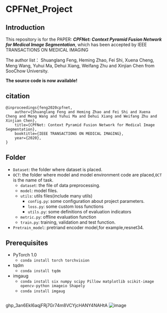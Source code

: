 # CPFNet_Project

## Introduction
This repository is for the PAPER: ***CPFNet: Context Pyramid Fusion Network for Medical Image Segmentation***, which has been accepted by IEEE TRANSACTIONS ON MEDICAL IMAGING 


The author list： Shuanglang Feng, Heming Zhao, Fei Shi, Xuena Cheng, Meng Wang, Yuhui Ma, Dehui Xiang, Weifang Zhu and Xinjian Chen from SooChow University.

**The source code is now available!**
## citation

```
@inproceedings{feng2020cpfnet,
    author={Shuanglang Feng and Heming Zhao and Fei Shi and Xuena Cheng and Meng Wang and Yuhui Ma and Dehui Xiang and Weifang Zhu and Xinjian Chen},
    title={CPFNet: Context Pyramid Fusion Network for Medical Image Segmentation},
    booktitle={IEEE TRANSACTIONS ON MEDICAL IMAGING},   
    year={2020},   
}
```
## Folder
- `Dataset`: the folder where dataset is placed.
- `OCT`: the folder where model and model environment code are placed,`OCT` is the name of task. 
   - `dataset`: the file of data preprocessing.
   - `model`: model files.
   - `utils`: utils files(include many utils)
      - `config.py`: some configuration about project parameters.
      - `loss.py`: some custom loss functions
      - `utils.py`: some definitions of evaluation indicators
   - `metric.py`: offline evaluation function
   - `train.py`: training, validation and test function. 
- `Pretrain_model`:  pretriand encoder model,for example,resnet34.

## Prerequisites
- PyTorch 1.0   
   - `conda install torch torchvision`
- tqdm
   - `conda install tqdm`
- imgaug
   - `conda install six numpy scipy Pillow matplotlib scikit-image opencv-python imageio Shapely`
   - `conda install imgaug`
## 
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
![image](https://user-images.githubusercontent.com/38462831/129555294-0a2bf836-084d-462a-ba03-41003b434d4d.png)

